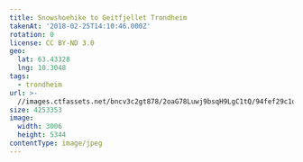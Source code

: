 ```yaml
---
title: Snowshoehike to Geitfjellet Trondheim
takenAt: '2018-02-25T14:10:46.000Z'
rotation: 0
license: CC BY-ND 3.0
geo:
  lat: 63.43328
  lng: 10.3048
tags:
  - trondheim
url: >-
  //images.ctfassets.net/bncv3c2gt878/2oaG78Luwj9bsqH9LgC1tQ/94fef29c1d072fdf13faddad24be1b19/snowshoehike-to-geitfjellet-trondheim_40437452882_o
size: 4253353
image:
  width: 3006
  height: 5344
contentType: image/jpeg
---
```


